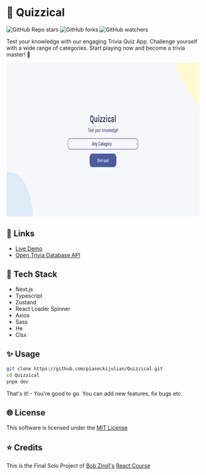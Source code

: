 # 🚀 Quizzical

![GitHub Repo stars](https://img.shields.io/github/stars/piaseckijulian/Quizzical?style=for-the-badge)
![GitHub forks](https://img.shields.io/github/forks/piaseckijulian/Quizzical?style=for-the-badge)
![GitHub watchers](https://img.shields.io/github/watchers/piaseckijulian/Quizzical?style=for-the-badge)

Test your knowledge with our engaging Trivia Quiz App. Challenge yourself with a wide range of categories. Start playing now and become a trivia master! 🚀

<img src="./public/thumbnail.png" alt="Image of Quizzical" width="800" height="400" />

## 🔗 Links

- [Live Demo](https://julian-quizzical.vercel.app)
- [Open Trivia Database API](https://opentdb.com)

## 📐 Tech Stack

- Next.js
- Typescript
- Zustand
- React Loader Spinner
- Axios
- Sass
- He
- Clsx

## ✨ Usage

```bash
git clone https://github.com/piaseckijulian/Quizzical.git
cd Quizzical
pnpm dev
```

That's it! - You're good to go. You can add new features, fix bugs etc.

## 🌐 License

This software is licensed under the [MIT License](https://github.com/piaseckijulian/Quizzical/blob/main/LICENSE)

## ⭐ Credits

This is the Final Solo Project of [Bob Ziroll's](https://twitter.com/bobziroll) [React Course](https://scrimba.com/learn/learnreact)
